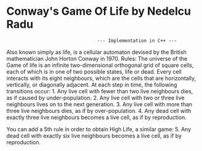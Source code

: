 # Conway's Game Of Life by Nedelcu Radu
                                     --- Implementation in C++ ---
 Also known simply as life, is a cellular automaton devised by the British mathematician John Horton Conway in 1970.
   Rules:
 The universe of the Game of life is an infinite two-dimensional orthogonal grid of square cells, each of which is in one of two possible states, life or dead. 
 Every cell interacts with its eight neighbours, which are the cells that are horizontally, vertically, or diagonally adjacent.
    At each step in time, the following transitions occur:
    1. Any live cell with fewer than two live neighbours dies, as if caused by under-population.
    2. Any live cell with two or three live neighbours lives on to the next generation.
    3. Any live cell with more than three live neighbours dies, as if by over-population.
    4. Any dead cell with exactly three live neighbours becomes a live cell, as if by reproduction.
    
You can add a 5th rule in order to obtain High Life, a similar game:
 5. Any dead cell with exactly six live neighbours becomes a live cell, as if by reproduction.
